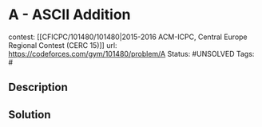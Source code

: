 # A - ASCII Addition

contest: [[CFICPC/101480/101480|2015-2016 ACM-ICPC, Central Europe Regional Contest (CERC 15)]]
url: https://codeforces.com/gym/101480/problem/A
Status: #UNSOLVED
Tags: #

## Description

## Solution


